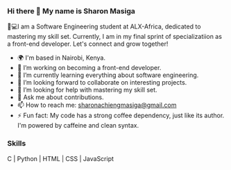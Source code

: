 ### Hi there 👋 My name is Sharon Masiga

👩💻I am a Software Engineering student at ALX-Africa, dedicated to mastering my skill set. Currently, I am in my final sprint of specializatiion as a front-end developer. Let's connect and grow together! 

- 🌍 I'm based in Nairobi, Kenya.
- 🔭 I’m working on becoming a front-end developer.
- 🌱 I’m currently learning everything about software engineering.
- 👯 I’m looking forward to collaborate on interesting projects.
- 🤔 I’m looking for help with mastering my skill set.
- 💬 Ask me about contributions.
- 📫 How to reach me: sharonachiengmasiga@gmail.com
- ⚡ Fun fact: My code has a strong coffee dependency, just like its author. I'm powered by caffeine and clean syntax.

### Skills
C | Python | HTML | CSS | JavaScript
